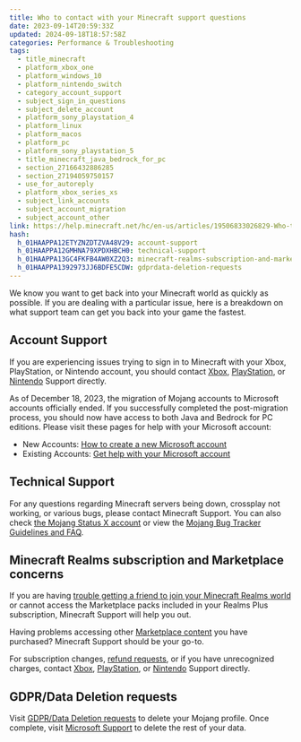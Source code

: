 ```yaml
---
title: Who to contact with your Minecraft support questions
date: 2023-09-14T20:59:33Z
updated: 2024-09-18T18:57:58Z
categories: Performance & Troubleshooting
tags:
  - title_minecraft
  - platform_xbox_one
  - platform_windows_10
  - platform_nintendo_switch
  - category_account_support
  - subject_sign_in_questions
  - subject_delete_account
  - platform_sony_playstation_4
  - platform_linux
  - platform_macos
  - platform_pc
  - platform_sony_playstation_5
  - title_minecraft_java_bedrock_for_pc
  - section_27166432886285
  - section_27194059750157
  - use_for_autoreply
  - platform_xbox_series_xs
  - subject_link_accounts
  - subject_account_migration
  - subject_account_other
link: https://help.minecraft.net/hc/en-us/articles/19506833026829-Who-to-contact-with-your-Minecraft-support-questions
hash:
  h_01HAAPPA12ETYZNZDTZVA48V29: account-support
  h_01HAAPPA12GMHNA79XPDXHBCH0: technical-support
  h_01HAAPPA13GC4FKFB4AW0XZ2Q3: minecraft-realms-subscription-and-marketplace-concerns
  h_01HAAPPA1392973JJ6BDFE5CDW: gdprdata-deletion-requests
---
```


We know you want to get back into your Minecraft world as quickly as possible. If you are dealing with a particular issue, here is a breakdown on what support team can get you back into your game the fastest.

## Account Support

If you are experiencing issues trying to sign in to Minecraft with your Xbox, PlayStation, or Nintendo account, you should contact [Xbox](https://support.xbox.com/en-US), [PlayStation](https://www.playstation.com/en-us/support/), or [Nintendo](https://en-americas-support.nintendo.com/) Support directly.

As of December 18, 2023, the migration of Mojang accounts to Microsoft accounts officially ended. If you successfully completed the post-migration process, you should now have access to both Java and Bedrock for PC editions. Please visit these pages for help with your Microsoft account:

- New Accounts: [How to create a new Microsoft account](https://support.microsoft.com/en-us/account-billing/how-to-create-a-new-microsoft-account-a84675c3-3e9e-17cf-2911-3d56b15c0aaf)
- Existing Accounts: [Get help with your Microsoft account](https://support.microsoft.com/en-us/account-billing/get-help-with-your-microsoft-account-ace6f3b3-e2d3-aeb1-6b96-d2e9e7e52133)

## Technical Support

For any questions regarding Minecraft servers being down, crossplay not working, or various bugs, please contact Minecraft Support. You can also check [the Mojang Status X account](https://twitter.com/MojangStatus) or view the [Mojang Bug Tracker Guidelines and FAQ](./Mojang-Bug-Tracker-Guidelines-and-FAQ.md).

## Minecraft Realms subscription and Marketplace concerns

If you are having [trouble getting a friend to join your Minecraft Realms world](../Create-or-Join-Realms/How-to-Join-a-Friend-s-Minecraft-Bedrock-Edition-Realm.md) or cannot access the Marketplace packs included in your Realms Plus subscription, Minecraft Support will help you out.

Having problems accessing other [Marketplace content](../Minecraft-Marketplace-Content/How-to-Get-Help-With-Missing-Minecoins-in-Minecraft-Marketplace.md) you have purchased? Minecraft Support should be your go-to.

For subscription changes, [refund requests](../Buying-Minecraft-Games/Minecraft-Refund-Policy.md), or if you have unrecognized charges, contact [Xbox](https://support.xbox.com/en-US), [PlayStation](https://www.playstation.com/en-us/support/), or [Nintendo](https://en-americas-support.nintendo.com/) Support directly.

## GDPR/Data Deletion requests

Visit [GDPR/Data Deletion requests](https://www.minecraft.net/en-us/privacy/gdpr) to delete your Mojang profile. Once complete, visit [Microsoft Support](https://support.microsoft.com/en-us/contactus) to delete the rest of your data.
